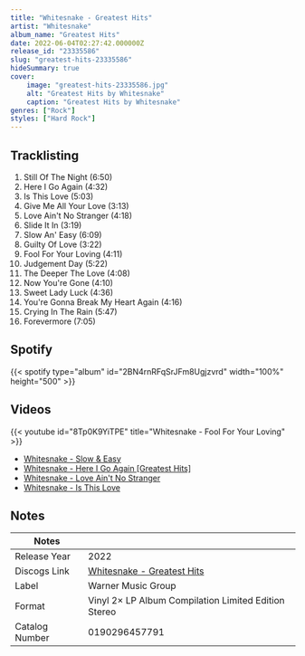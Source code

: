 ```yaml
---
title: "Whitesnake - Greatest Hits"
artist: "Whitesnake"
album_name: "Greatest Hits"
date: 2022-06-04T02:27:42.000000Z
release_id: "23335586"
slug: "greatest-hits-23335586"
hideSummary: true
cover:
    image: "greatest-hits-23335586.jpg"
    alt: "Greatest Hits by Whitesnake"
    caption: "Greatest Hits by Whitesnake"
genres: ["Rock"]
styles: ["Hard Rock"]
---
```


## Tracklisting
1. Still Of The Night (6:50)
2. Here I Go Again (4:32)
3. Is This Love (5:03)
4. Give Me All Your Love (3:13)
5. Love Ain't No Stranger (4:18)
6. Slide It In (3:19)
7. Slow An' Easy (6:09)
8. Guilty Of Love (3:22)
9. Fool For Your Loving (4:11)
10. Judgement Day (5:22)
11. The Deeper The Love (4:08)
12. Now You're Gone (4:10)
13. Sweet Lady Luck (4:36)
14. You're Gonna Break My Heart Again (4:16)
15. Crying In The Rain (5:47)
16. Forevermore (7:05)


## Spotify
{{< spotify type="album" id="2BN4rnRFqSrJFm8Ugjzvrd" width="100%" height="500" >}}



## Videos
{{< youtube id="8Tp0K9YiTPE" title="Whitesnake - Fool For Your Loving" >}}
- [Whitesnake - Slow & Easy](https://www.youtube.com/watch?v=1qqAtPV-kgs)
- [Whitesnake - Here I Go Again [Greatest Hits]](https://www.youtube.com/watch?v=RK0jnYzTDe4)
- [Whitesnake - Love Ain't No Stranger](https://www.youtube.com/watch?v=unHzLEA6gvI)
- [Whitesnake - Is This Love](https://www.youtube.com/watch?v=Lx15RANQiKM)

## Notes
| Notes          |             |
| ---------------| ----------- |
| Release Year   | 2022 |
| Discogs Link   | [Whitesnake - Greatest Hits](https://www.discogs.com/release/23335586-Whitesnake-Greatest-Hits) |
| Label          | Warner Music Group |
| Format         | Vinyl 2× LP Album Compilation Limited Edition Stereo |
| Catalog Number | 0190296457791 |
